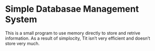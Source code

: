 # Simple Databasae Management System

This is a small program to use memory directly to store and retrive information. As a result of simplocity, Tit isn’t very efficient and doesn’t store very much.
